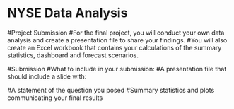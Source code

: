 # NYSE Data Analysis

#Project Submission
#For the final project, you will conduct your own data analysis and create a presentation file to share your findings. 
#You will also create an Excel workbook that contains your calculations of the summary statistics, dashboard and forecast scenarios.

#Submission
#What to include in your submission:
#A presentation file that should include a slide with:

#A statement of the question you posed
#Summary statistics and plots communicating your final results


 
